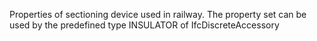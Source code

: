 Properties of sectioning device used in railway. The property set can be used by the predefined type INSULATOR of IfcDiscreteAccessory
